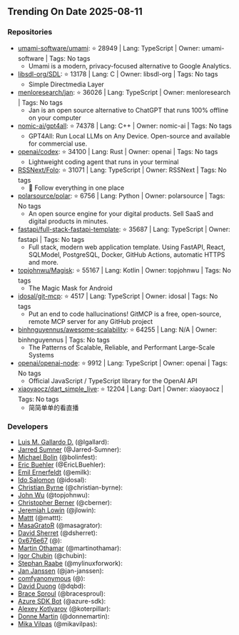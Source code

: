 ## Trending On Date 2025-08-11

### Repositories
- [umami-software/umami](https://github.com/umami-software/umami): ⭐ 28949 | Lang: TypeScript | Owner: umami-software | Tags: No tags
  - Umami is a modern, privacy-focused alternative to Google Analytics.
- [libsdl-org/SDL](https://github.com/libsdl-org/SDL): ⭐ 13178 | Lang: C | Owner: libsdl-org | Tags: No tags
  - Simple Directmedia Layer
- [menloresearch/jan](https://github.com/menloresearch/jan): ⭐ 36026 | Lang: TypeScript | Owner: menloresearch | Tags: No tags
  - Jan is an open source alternative to ChatGPT that runs 100% offline on your computer
- [nomic-ai/gpt4all](https://github.com/nomic-ai/gpt4all): ⭐ 74378 | Lang: C++ | Owner: nomic-ai | Tags: No tags
  - GPT4All: Run Local LLMs on Any Device. Open-source and available for commercial use.
- [openai/codex](https://github.com/openai/codex): ⭐ 34100 | Lang: Rust | Owner: openai | Tags: No tags
  - Lightweight coding agent that runs in your terminal
- [RSSNext/Folo](https://github.com/RSSNext/Folo): ⭐ 31071 | Lang: TypeScript | Owner: RSSNext | Tags: No tags
  - 🧡 Follow everything in one place
- [polarsource/polar](https://github.com/polarsource/polar): ⭐ 6756 | Lang: Python | Owner: polarsource | Tags: No tags
  - An open source engine for your digital products. Sell SaaS and digital products in minutes.
- [fastapi/full-stack-fastapi-template](https://github.com/fastapi/full-stack-fastapi-template): ⭐ 35687 | Lang: TypeScript | Owner: fastapi | Tags: No tags
  - Full stack, modern web application template. Using FastAPI, React, SQLModel, PostgreSQL, Docker, GitHub Actions, automatic HTTPS and more.
- [topjohnwu/Magisk](https://github.com/topjohnwu/Magisk): ⭐ 55167 | Lang: Kotlin | Owner: topjohnwu | Tags: No tags
  - The Magic Mask for Android
- [idosal/git-mcp](https://github.com/idosal/git-mcp): ⭐ 4517 | Lang: TypeScript | Owner: idosal | Tags: No tags
  - Put an end to code hallucinations! GitMCP is a free, open-source, remote MCP server for any GitHub project
- [binhnguyennus/awesome-scalability](https://github.com/binhnguyennus/awesome-scalability): ⭐ 64255 | Lang: N/A | Owner: binhnguyennus | Tags: No tags
  - The Patterns of Scalable, Reliable, and Performant Large-Scale Systems
- [openai/openai-node](https://github.com/openai/openai-node): ⭐ 9912 | Lang: TypeScript | Owner: openai | Tags: No tags
  - Official JavaScript / TypeScript library for the OpenAI API
- [xiaoyaocz/dart_simple_live](https://github.com/xiaoyaocz/dart_simple_live): ⭐ 12204 | Lang: Dart | Owner: xiaoyaocz | Tags: No tags
  - 简简单单的看直播


### Developers
- [Luis M. Gallardo D.](https://github.com#pa-lgallard) (@lgallard): []()
- [Jarred Sumner](https://github.com#pa-Jarred-Sumner) (@Jarred-Sumner): []()
- [Michael Bolin](https://github.com#pa-bolinfest) (@bolinfest): []()
- [Eric Buehler](https://github.com#pa-EricLBuehler) (@EricLBuehler): []()
- [Emil Ernerfeldt](https://github.com#pa-emilk) (@emilk): []()
- [Ido Salomon](https://github.com#pa-idosal) (@idosal): []()
- [Christian Byrne](https://github.com#pa-christian-byrne) (@christian-byrne): []()
- [John Wu](https://github.com#pa-topjohnwu) (@topjohnwu): []()
- [Christopher Berner](https://github.com#pa-cberner) (@cberner): []()
- [Jeremiah Lowin](https://github.com#pa-jlowin) (@jlowin): []()
- [Mattt](https://github.com#pa-mattt) (@mattt): []()
- [MasaGratoR](https://github.com#pa-masagrator) (@masagrator): []()
- [David Sherret](https://github.com#pa-dsherret) (@dsherret): []()
- [0x676e67](https://github.com#pa-0x676e67) (@): []()
- [Martin Othamar](https://github.com#pa-martinothamar) (@martinothamar): []()
- [Igor Chubin](https://github.com#pa-chubin) (@chubin): []()
- [Stephan Raabe](https://github.com#pa-mylinuxforwork) (@mylinuxforwork): []()
- [Jan Janssen](https://github.com#pa-jan-janssen) (@jan-janssen): []()
- [comfyanonymous](https://github.com#pa-comfyanonymous) (@): []()
- [David Duong](https://github.com#pa-dqbd) (@dqbd): []()
- [Brace Sproul](https://github.com#pa-bracesproul) (@bracesproul): []()
- [Azure SDK Bot](https://github.com#pa-azure-sdk) (@azure-sdk): []()
- [Alexey Kotlyarov](https://github.com#pa-koterpillar) (@koterpillar): []()
- [Donne Martin](https://github.com#pa-donnemartin) (@donnemartin): []()
- [Mika Vilpas](https://github.com#pa-mikavilpas) (@mikavilpas): []()
